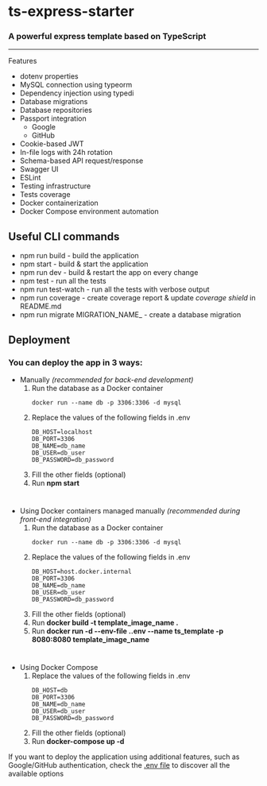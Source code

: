 # ts-express-starter

### A powerful express template based on TypeScript
----
Features

- dotenv properties
- MySQL connection using typeorm
- Dependency injection using typedi
- Database migrations
- Database repositories
- Passport integration
  - Google
  - GitHub
- Cookie-based JWT
- In-file logs with 24h rotation
- Schema-based API request/response
- Swagger UI
- ESLint
- Testing infrastructure
- Tests coverage
- Docker containerization
- Docker Compose environment automation


## Useful CLI commands
* npm run build - build the application
* npm start - build & start the application
* npm run dev - build & restart the app on every change
* npm test - run all the tests
* npm run test-watch - run all the tests with verbose output
* npm run coverage - create coverage report & update *coverage shield* in README.md 
* npm run migrate MIGRATION_NAME_ - create a database migration 

## Deployment
### You can deploy the app in 3 ways:
* Manually *(recommended for back-end development)*
    1. Run the database as a Docker container
        ```docker
        docker run --name db -p 3306:3306 -d mysql
        ```
    2. Replace the values of the following fields in .env
        ```
        DB_HOST=localhost
        DB_PORT=3306
        DB_NAME=db_name
        DB_USER=db_user
        DB_PASSWORD=db_password
        ```
    3. Fill the other fields (optional)
    4. Run **npm start**
#
* Using Docker containers managed manually *(recommended during front-end integration)*
    1. Run the database as a Docker container
        ```docker
        docker run --name db -p 3306:3306 -d mysql
        ```
    2. Replace the values of the following fields in .env
        ```
        DB_HOST=host.docker.internal
        DB_PORT=3306
        DB_NAME=db_name
        DB_USER=db_user
        DB_PASSWORD=db_password
        ```
    3. Fill the other fields (optional)
    4. Run **docker build -t template_image_name .**
    4. Run **docker run -d --env-file .\.env --name ts_template -p 8080:8080 template_image_name**    
#
* Using Docker Compose
    1. Replace the values of the following fields in .env
        ```
        DB_HOST=db
        DB_PORT=3306
        DB_NAME=db_name
        DB_USER=db_user
        DB_PASSWORD=db_password
        ```
    2. Fill the other fields (optional)
    3. Run **docker-compose up -d**

If you want to deploy the application using additional features, such as Google/GitHub authentication, check the [.env file](./.env) to discover all the available options